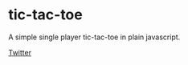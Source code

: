 # tic-tac-toe

A simple single player tic-tac-toe in plain javascript.

[Twitter](https://twitter.com/dev_afzalansari)
